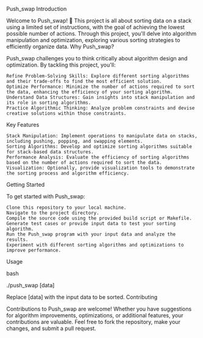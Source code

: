 Push_swap
Introduction

Welcome to Push_swap! 🔄 This project is all about sorting data on a stack using a limited set of instructions, with the goal of achieving the lowest possible number of actions. Through this project, you'll delve into algorithm manipulation and optimization, exploring various sorting strategies to efficiently organize data.
Why Push_swap?

Push_swap challenges you to think critically about algorithm design and optimization. By tackling this project, you'll:

    Refine Problem-Solving Skills: Explore different sorting algorithms and their trade-offs to find the most efficient solution.
    Optimize Performance: Minimize the number of actions required to sort the data, enhancing the efficiency of your sorting algorithm.
    Understand Data Structures: Gain insights into stack manipulation and its role in sorting algorithms.
    Practice Algorithmic Thinking: Analyze problem constraints and devise creative solutions within those constraints.

Key Features

    Stack Manipulation: Implement operations to manipulate data on stacks, including pushing, popping, and swapping elements.
    Sorting Algorithms: Develop and optimize sorting algorithms suitable for stack-based data structures.
    Performance Analysis: Evaluate the efficiency of sorting algorithms based on the number of actions required to sort the data.
    Visualization: Optionally, provide visualization tools to demonstrate the sorting process and algorithm efficiency.

Getting Started

To get started with Push_swap:

    Clone this repository to your local machine.
    Navigate to the project directory.
    Compile the source code using the provided build script or Makefile.
    Generate test cases or provide input data to test your sorting algorithm.
    Run the Push_swap program with your input data and analyze the results.
    Experiment with different sorting algorithms and optimizations to improve performance.

Usage

bash

./push_swap [data]

Replace [data] with the input data to be sorted.
Contributing

Contributions to Push_swap are welcome! Whether you have suggestions for algorithm improvements, optimizations, or additional features, your contributions are valuable. Feel free to fork the repository, make your changes, and submit a pull request.
